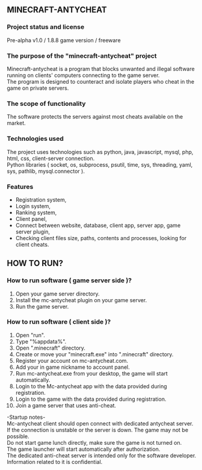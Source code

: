 ## MINECRAFT-ANTYCHEAT

### Project status and license
Pre-alpha v1.0 / 1.8.8 game version / freeware 

### The purpose of the "minecraft-antycheat" project
Minecraft-antycheat is a program that blocks unwanted and illegal software running on clients' computers connecting to the game server.  
The program is designed to counteract and isolate players who cheat in the game on private servers.

### The scope of functionality
The software protects the servers against most cheats available on the market.

### Technologies used
The project uses technologies such as python, java, javascript, mysql, php, html, css, client-server connection.  
Python libraries ( socket, os, subprocess, psutil, time, sys, threading, yaml, sys, pathlib, mysql.connector ).

### Features
- Registration system,
- Login system,
- Ranking system,
- Client panel,
- Connect between website, database, client app, server app, game server plugin,
- Checking client files size, paths, contents and processes, looking for client cheats.



## HOW TO RUN?

### How to run software ( game server side )?
1. Open your game server directory.  
2. Install the mc-antycheat plugin on your game server.  
3. Run the game server.  

### How to run software ( client side )?
1. Open "run".  
2. Type "%appdata%".  
3. Open ".minecraft" directory.  
4. Create or move your "minecraft.exe" into ".minecraft" directory.  
5. Register your account on mc-antycheat.com.  
6. Add your in game nickname to account panel. 
7. Run mc-antycheat.exe from your desktop, the game will start automatically.     
8. Login to the Mc-antycheat app with the data provided during registration.  
9. Login to the game with the data provided during registration. 
10. Join a game server that uses anti-cheat.

-Startup notes-  
Mc-antycheat client should open connect with dedicated antycheat server.   
If the connection is unstable or the server is down. The game may not be possible.  
Do not start game lunch directly, make sure the game is not turned on.  
The game launcher will start automatically after authorization.  
The dedicated anti-cheat server is intended only for the software developer.  
Information related to it is confidential.









